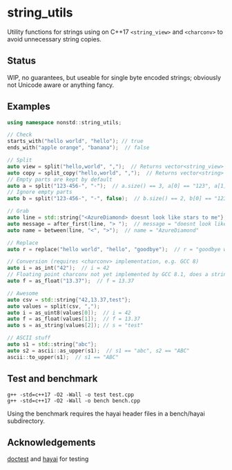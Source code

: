 # string_utils
Utility functions for strings using on C++17 `<string_view>` and `<charconv>` to avoid unnecessary string copies.

Status
---
WIP, no guarantees, but useable for single byte encoded strings; obviously not Unicode aware or anything fancy.

Examples
---
```C++
using namespace nonstd::string_utils;

// Check
starts_with("hello world", "hello"); // true
ends_with("apple orange", "banana");  // false

// Split
auto view = split("hello,world", ",");  // Returns vector<string_view>
auto copy = split_copy("hello,world", ",");  // Returns vector<string>
// Empty parts are kept by default
auto a = split("123-456-", "-");  // a.size() == 3, a[0] == "123", a[1] == "456", a[2] empty
// Ignore empty parts
auto b = split("123-456-", "-", false);  // b.size() == 2, b[0] == "123", b[1] == "456"

// Grab
auto line = std::string{"<AzureDiamond> doesnt look like stars to me"};
auto message = after_first(line, "> ");  // message = "doesnt look like stars to me"
auto name = between(line, "<", ">");  // name = "AzureDiamond"

// Replace
auto r = replace("hello world", "hello", "goodbye");  // r = "goodbye world"

// Conversion (requires <charconv> implementation, e.g. GCC 8)
auto i = as_int("42");  // i = 42
// Floating point charconv not yet implemented by GCC 8.1, does a string copy for now >:(
auto f = as_float("13.37");  // f = 13.37

// Awesome
auto csv = std::string{"42,13.37,test"};
auto values = split(csv, ",");
auto i = as_uint8(values[0]);  // i = 42
auto f = as_float(values[1]);  // f = 13.37
auto s = as_string(values[2]); // s = "test"

// ASCII stuff
auto s1 = std::string{"abc"};
auto s2 = ascii::as_upper(s1);  // s1 == "abc", s2 == "ABC"
ascii::to_upper(s1);  // s1 == "ABC"
```

Test and benchmark
---
`g++ -std=c++17 -O2 -Wall -o test test.cpp`<br>
`g++ -std=c++17 -O2 -Wall -o bench bench.cpp`

Using the benchmark requires the hayai header files in a bench/hayai subdirectory.

Acknowledgements
---
[doctest](https://github.com/onqtam/doctest) and [hayai](https://github.com/nickbruun/hayai) for testing
